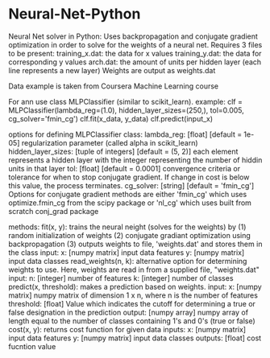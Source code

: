 # Neural-Net-Python
Neural Net solver in Python:
Uses backpropagation and conjugate gradient optimization in order to solve for the weights of a neural net. 
Requires 3 files to be present:
  training_x.dat: the data for x values
  training_y.dat: the data for corresponding y values
  arch.dat: the amount of units per hidden layer (each line represents a new layer)
Weights are output as weights.dat

Data example is taken from Coursera Machine Learning course


For ann use class MLPClassifier (similar to scikit_learn).
example:
    clf = MLPClassifier(lambda_reg=(1.0), hidden_layer_sizes=(250,), tol=0.005, cg_solver='fmin_cg')
    clf.fit(x_data, y_data)
    clf.predict(input_x)
        
options for defining MLPClassifier class:
    lambda_reg: [float] [default = 1e-05] 
        regularization parameter (called alpha in scikit_learn)
    hidden_layer_sizes: [tuple of integers] [default = (5, 2)]
        each element represents a hidden layer with the integer representing 
        the number of hiddin units in that layer
    tol: [float] [default = 0.0001]
        convergence criteria or tolerance for when to stop conjugate gradient. 
        If change in cost is below this value, the process terminates. 
    cg_solver: [string] [default = 'fmin_cg']
        Options for conjugate gradient methods are either 'fmin_cg' which 
        uses optimize.fmin_cg from the scipy package or 'nl_cg' which uses 
        built from scratch conj_grad package
        
methods:
    fit(x, y):
        trains the neural neight (solves for the weights) by 
        (1) random initialization of weights
        (2) conjugate gradiant optimization using backpropagation
        (3) outputs weights to file, 'weights.dat' and stores them in the 
            class 
        input:
            x: [numpy matrix]
                input data features
            y: [numpy matrix]
                input data classes
    read_weights(n, k):
        alternative option for determining weights to use. Here, weights are
        read in from a supplied file, "weights.dat"
        input:
            n: [integer]
                number of features
            k: [integer]
                number of classes
    predict(x, threshold):
        makes a prediction based on weights. 
        input:
            x: [numpy matrix]
                numpy matrix of dimension 1 x n, where n is the number of features
            threshold: [float]
                Value which indicates the cutoff for determining a true or false 
                designation in the prediction
        output:
            [numpy array]
                numpy array of length equal to the number of classes containing 
                1's and 0's (true or false)
    cost(x, y):
        returns cost function for given data
        inputs:
            x: [numpy matrix]
                input data features
            y: [numpy matrix]
                input data classes
        outputs:
            [float]
                cost fucntion value
             
        
    
